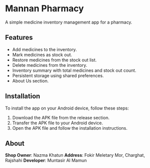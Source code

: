 # Mannan Pharmacy

A simple medicine inventory management app for a pharmacy.

## Features

- Add medicines to the inventory.
- Mark medicines as stock out.
- Restore medicines from the stock out list.
- Delete medicines from the inventory.
- Inventory summary with total medicines and stock out count.
- Persistent storage using shared preferences.
- About Us section.

## Installation

To install the app on your Android device, follow these steps:

1. Download the APK file from the release section.
2. Transfer the APK file to your Android device.
3. Open the APK file and follow the installation instructions.

## About

**Shop Owner**: Nazma Khatun
**Address**: Fokir Meletary Mor, Charghat, Rajshahi
**Developer**: Muntasir Al Mamun